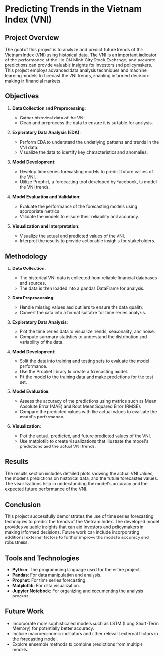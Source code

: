# Predicting Trends in the Vietnam Index (VNI)

## Project Overview

The goal of this project is to analyze and predict future trends of the Vietnam Index (VNI) using historical data. The VNI is an important indicator of the performance of the Ho Chi Minh City Stock Exchange, and accurate predictions can provide valuable insights for investors and policymakers. This project employs advanced data analysis techniques and machine learning models to forecast the VNI trends, enabling informed decision-making in financial markets.

## Objectives

1. **Data Collection and Preprocessing**:
   - Gather historical data of the VNI.
   - Clean and preprocess the data to ensure it is suitable for analysis.

2. **Exploratory Data Analysis (EDA)**:
   - Perform EDA to understand the underlying patterns and trends in the VNI data.
   - Visualize the data to identify key characteristics and anomalies.

3. **Model Development**:
   - Develop time series forecasting models to predict future values of the VNI.
   - Utilize Prophet, a forecasting tool developed by Facebook, to model the VNI trends.

4. **Model Evaluation and Validation**:
   - Evaluate the performance of the forecasting models using appropriate metrics.
   - Validate the models to ensure their reliability and accuracy.

5. **Visualization and Interpretation**:
   - Visualize the actual and predicted values of the VNI.
   - Interpret the results to provide actionable insights for stakeholders.

## Methodology

1. **Data Collection**:
   - The historical VNI data is collected from reliable financial databases and sources.
   - The data is then loaded into a pandas DataFrame for analysis.

2. **Data Preprocessing**:
   - Handle missing values and outliers to ensure the data quality.
   - Convert the data into a format suitable for time series analysis.

3. **Exploratory Data Analysis**:
   - Plot the time series data to visualize trends, seasonality, and noise.
   - Compute summary statistics to understand the distribution and variability of the data.

4. **Model Development**:
   - Split the data into training and testing sets to evaluate the model performance.
   - Use the Prophet library to create a forecasting model.
   - Fit the model to the training data and make predictions for the test set.

5. **Model Evaluation**:
   - Assess the accuracy of the predictions using metrics such as Mean Absolute Error (MAE) and Root Mean Squared Error (RMSE).
   - Compare the predicted values with the actual values to evaluate the model's performance.

6. **Visualization**:
   - Plot the actual, predicted, and future predicted values of the VNI.
   - Use matplotlib to create visualizations that illustrate the model's predictions and the actual VNI trends.

## Results

The results section includes detailed plots showing the actual VNI values, the model's predictions on historical data, and the future forecasted values. The visualizations help in understanding the model's accuracy and the expected future performance of the VNI.

## Conclusion

This project successfully demonstrates the use of time series forecasting techniques to predict the trends of the Vietnam Index. The developed model provides valuable insights that can aid investors and policymakers in making informed decisions. Future work can include incorporating additional external factors to further improve the model's accuracy and robustness.

## Tools and Technologies

- **Python**: The programming language used for the entire project.
- **Pandas**: For data manipulation and analysis.
- **Prophet**: For time series forecasting.
- **Matplotlib**: For data visualization.
- **Jupyter Notebook**: For organizing and documenting the analysis process.

## Future Work

- Incorporate more sophisticated models such as LSTM (Long Short-Term Memory) for potentially better accuracy.
- Include macroeconomic indicators and other relevant external factors in the forecasting model.
- Explore ensemble methods to combine predictions from multiple models.
